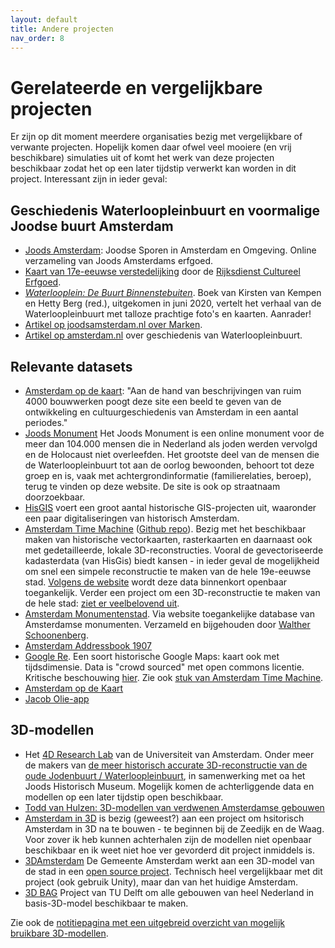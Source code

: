 ```yaml
---
layout: default
title: Andere projecten
nav_order: 8
---
```

# Gerelateerde en vergelijkbare projecten

Er zijn op dit moment meerdere organisaties bezig met vergelijkbare of verwante projecten. Hopelijk komen daar ofwel veel mooiere (en vrij beschikbare) simulaties uit of komt het werk van deze projecten beschikbaar zodat het op een later tijdstip verwerkt kan worden in dit project. Interessant zijn in ieder geval:

## Geschiedenis Waterloopleinbuurt en voormalige Joodse buurt Amsterdam

- [Joods Amsterdam](https://www.joodsamsterdam.nl/): Joodse Sporen in Amsterdam en Omgeving. Online verzameling van Joods Amsterdams erfgoed.
- [Kaart van 17e-eeuwse verstedelijking](https://www.cultureelerfgoed.nl/actueel/nieuws/2021/02/02/zeventiende-eeuwse-verstedelijking-op-de-kaart-gezet) door de [Rijksdienst Cultureel Erfgoed](https://www.cultureelerfgoed.nl/).
- [_Waterlooplein: De Buurt Binnenstebuiten_](https://jck.nl/nl/article/waterlooplein-de-buurt-binnenstebuiten). Boek van Kirsten van Kempen en Hetty Berg (red.), uitgekomen in juni 2020, vertelt het verhaal van de Waterloopleinbuurt met talloze prachtige foto's en kaarten. Aanrader!
- [Artikel op joodsamsterdam.nl over Marken](https://www.joodsamsterdam.nl/marken-geschiedenis/).
- [Artikel op amsterdam.nl](https://www.amsterdam.nl/nieuws/achtergrond/armste-buurt/) over geschiedenis van Waterloopleinbuurt.

## Relevante datasets

- [Amsterdam op de kaart](https://amsterdamopdekaart.nl/): "Aan de hand van beschrijvingen van ruim 4000 bouwwerken poogt deze site een beeld te geven van de ontwikkeling en cultuurgeschiedenis van Amsterdam in een aantal periodes."
- [Joods Monument](https://www.joodsmonument.nl/) Het Joods Monument is een online monument voor de meer dan 104.000 mensen die in Nederland als joden werden vervolgd en de Holocaust niet overleefden. Het grootste deel van de mensen die de Waterloopleinbuurt tot aan de oorlog bewoonden, behoort tot deze groep en is, vaak met achtergrondinformatie (familierelaties, beroep), terug te vinden op deze website. De site is ook op straatnaam doorzoekbaar.
- [HisGIS](https://hisgis.nl/projecten/amsterdam/) voert een groot aantal historische GIS-projecten uit, waaronder een paar digitaliseringen van historisch Amsterdam.
- [Amsterdam Time Machine](https://amsterdamtimemachine.nl/) ([Github repo](https://github.com/CLARIAH/ATM)). Bezig met het beschikbaar maken van historische vectorkaarten, rasterkaarten en daarnaast ook met gedetailleerde, lokale 3D-reconstructies. Vooral de gevectoriseerde kadasterdata (van HisGis) biedt kansen - in ieder geval de mogelijkheid om snel een simpele reconstructie te maken van de hele 19e-eeuwse stad. [Volgens de website](https://amsterdamtimemachine.nl/hisgis/) wordt deze data binnenkort openbaar toegankelijk. Verder een project om een 3D-reconstructie te maken van de hele stad: [ziet er veelbelovend uit](https://amsterdamtimemachine.nl/historical-amsterdam-in-3d/).
- [Amsterdam Monumentenstad](https://www.amsterdam-monumentenstad.nl/database/grachtenboek_zoek.php?uitgebreid=1&searchtype=1&flag_afb=on). Via website toegankelijke database van Amsterdamse monumenten. Verzameld en bijgehouden door [Walther Schoonenberg](https://twitter.com/WSchoonenberg).
- [Amsterdam Addressbook 1907](https://addressbooks.amsterdamtimemachine.nl/)
- [Google Re](https://re.city/?year=1940#15.59/52.372639/4.896998). Een soort historische Google Maps: kaart ook met tijdsdimensie. Data is "crowd sourced" met open commons licentie. Kritische beschouwing [hier](https://medium.com/@think_katrina/an-open-letter-to-google-re-livable-cities-1f6c8e146974). Zie ook [stuk van Amsterdam Time Machine](https://www.amsterdamtimemachine.nl/an-interns-look-at-googles-re-city/).
- [Amsterdam op de Kaart](https://amsterdamopdekaart.nl/)
- [Jacob Olie-app](https://020apps.nl/olie/nl)

## 3D-modellen

- Het [4D Research Lab](http://4dresearchlab.nl/) van de Universiteit van Amsterdam. Onder meer de makers van [de meer historisch accurate 3D-reconstructie van de oude Jodenbuurt / Waterloopleinbuurt](https://www.uva.nl/shared-content/faculteiten/nl/faculteit-der-geesteswetenschappen/nieuws/2020/10/tentoonstelling-waterlooplein-de-buurt-binnenstebuiten.html?origin=v9CVoymxQImwOMSZ6e5HWA&utm_source=twitter&utm_medium=social&utm_campaign=fgw&cb), in samenwerking met oa het Joods Historisch Museum. Mogelijk komen de achterliggende data en modellen op een later tijdstip open beschikbaar.
- [Todd van Hulzen: 3D-modellen van verdwenen Amsterdamse gebouwen](https://www.vanhulzen.com/2019/01/06/3d-models-from-disappeared-amsterdam-buildings/)
- [Amsterdam in 3D](https://www.hhvds.nl/2019/04/14/amsterdam-in-3d/) is bezig (geweest?) aan een project om hsitorisch Amsterdam in 3D na te bouwen - te beginnen bij de Zeedijk en de Waag. Voor zover ik heb kunnen achterhalen zijn de modellen niet openbaar beschikbaar en ik weet niet hoe ver gevorderd dit project inmiddels is.
- [3DAmsterdam](https://3d.amsterdam.nl) De Gemeente Amsterdam werkt aan een 3D-model van de stad in een [open source project](https://github.com/Amsterdam/3DAmsterdam). Technisch heel vergelijkbaar met dit project (ook gebruik Unity), maar dan van het huidige Amsterdam.
- [3D BAG](https://www.3dbag.nl/) Project van TU Delft om alle gebouwen van heel Nederland in basis-3D-model beschikbaar te maken.

Zie ook de [notitiepagina met een uitgebreid overzicht van mogelijk bruikbare 3D-modellen](https://github.com/ElmarJ/Waterlooplein3D/blob/main/3d_models.md).
